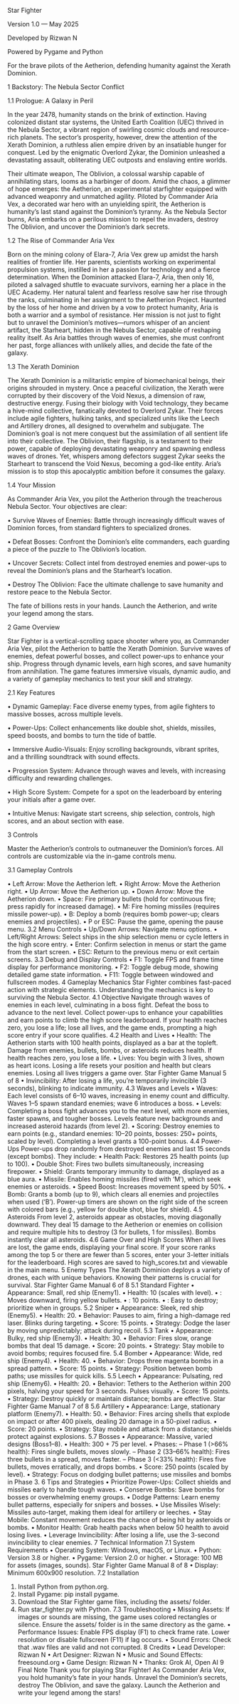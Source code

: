 Star Fighter

Version 1.0 — May 2025

Developed by Rizwan N

Powered by Pygame and Python

For the brave pilots of the Aetherion, defending humanity against the Xerath Dominion.

1 Backstory: The Nebula Sector Conflict

1.1 Prologue: A Galaxy in Peril

In the year 2478, humanity stands on the brink of extinction. Having colonized distant
star systems, the United Earth Coalition (UEC) thrived in the Nebula Sector, a vibrant region
of swirling cosmic clouds and resource-rich planets. The sector’s prosperity, however,
drew the attention of the Xerath Dominion, a ruthless alien empire driven by an
insatiable hunger for conquest. Led by the enigmatic Overlord Zykar, the Dominion
unleashed a devastating assault, obliterating UEC outposts and enslaving entire worlds.

Their ultimate weapon, The Oblivion, a colossal warship capable of annihilating stars,
looms as a harbinger of doom.
Amid the chaos, a glimmer of hope emerges: the Aetherion, an experimental starfighter
equipped with advanced weaponry and unmatched agility. Piloted by Commander Aria
Vex, a decorated war hero with an unyielding spirit, the Aetherion is humanity’s last
stand against the Dominion’s tyranny. As the Nebula Sector burns, Aria embarks on a
perilous mission to repel the invaders, destroy The Oblivion, and uncover the Dominion’s
dark secrets.

1.2 The Rise of Commander Aria Vex

Born on the mining colony of Elara-7, Aria Vex grew up amidst the harsh realities of
frontier life. Her parents, scientists working on experimental propulsion systems, instilled
in her a passion for technology and a fierce determination. When the Dominion
attacked Elara-7, Aria, then only 16, piloted a salvaged shuttle to evacuate survivors,
earning her a place in the UEC Academy. Her natural talent and fearless resolve saw
her rise through the ranks, culminating in her assignment to the Aetherion Project.
Haunted by the loss of her home and driven by a vow to protect humanity, Aria is both
a warrior and a symbol of resistance. Her mission is not just to fight but to unravel the
Dominion’s motives—rumors whisper of an ancient artifact, the Starheart, hidden in
the Nebula Sector, capable of reshaping reality itself. As Aria battles through waves of
enemies, she must confront her past, forge alliances with unlikely allies, and decide the
fate of the galaxy.

1.3 The Xerath Dominion

The Xerath Dominion is a militaristic empire of biomechanical beings, their origins shrouded
in mystery. Once a peaceful civilization, the Xerath were corrupted by their discovery of
the Void Nexus, a dimension of raw, destructive energy. Fusing their biology with Void
technology, they became a hive-mind collective, fanatically devoted to Overlord Zykar.
Their forces include agile fighters, hulking tanks, and specialized units like the Leech
and Artillery drones, all designed to overwhelm and subjugate.
The Dominion’s goal is not mere conquest but the assimilation of all sentient life into
their collective. The Oblivion, their flagship, is a testament to their power, capable of
deploying devastating weaponry and spawning endless waves of drones. Yet, whispers
among defectors suggest Zykar seeks the Starheart to transcend the Void Nexus, becoming
a god-like entity. Aria’s mission is to stop this apocalyptic ambition before it consumes
the galaxy.

1.4 Your Mission

As Commander Aria Vex, you pilot the Aetherion through the treacherous Nebula Sector.
Your objectives are clear:

• Survive Waves of Enemies: Battle through increasingly difficult waves of Dominion
forces, from standard fighters to specialized drones.

• Defeat Bosses: Confront the Dominion’s elite commanders, each guarding a piece
of the puzzle to The Oblivion’s location.

• Uncover Secrets: Collect intel from destroyed enemies and power-ups to reveal
the Dominion’s plans and the Starheart’s location.

• Destroy The Oblivion: Face the ultimate challenge to save humanity and restore
peace to the Nebula Sector.

The fate of billions rests in your hands. Launch the Aetherion, and write your legend
among the stars.

2 Game Overview

Star Fighter is a vertical-scrolling space shooter where you, as Commander Aria Vex, pilot
the Aetherion to battle the Xerath Dominion. Survive waves of enemies, defeat powerful
bosses, and collect power-ups to enhance your ship. Progress through dynamic
levels, earn high scores, and save humanity from annihilation. The game features immersive
visuals, dynamic audio, and a variety of gameplay mechanics to test your skill
and strategy.

2.1 Key Features

• Dynamic Gameplay: Face diverse enemy types, from agile fighters to massive
bosses, across multiple levels.

• Power-Ups: Collect enhancements like double shot, shields, missiles, speed boosts,
and bombs to turn the tide of battle.

• Immersive Audio-Visuals: Enjoy scrolling backgrounds, vibrant sprites, and a thrilling
soundtrack with sound effects.

• Progression System: Advance through waves and levels, with increasing difficulty
and rewarding challenges.

• High Score System: Compete for a spot on the leaderboard by entering your initials
after a game over.

• Intuitive Menus: Navigate start screens, ship selection, controls, high scores, and
an about section with ease.

3 Controls

Master the Aetherion’s controls to outmaneuver the Dominion’s forces. All controls are
customizable via the in-game controls menu.

3.1 Gameplay Controls

• Left Arrow: Move the Aetherion left.
• Right Arrow: Move the Aetherion right.
• Up Arrow: Move the Aetherion up.
• Down Arrow: Move the Aetherion down.
• Space: Fire primary bullets (hold for continuous fire; press rapidly for increased
damage).
• M: Fire homing missiles (requires missile power-up).
• B: Deploy a bomb (requires bomb power-up; clears enemies and projectiles).
• P or ESC: Pause the game, opening the pause menu.
3.2 Menu Controls
• Up/Down Arrows: Navigate menu options.
• Left/Right Arrows: Select ships in the ship selection menu or cycle letters in the
high score entry.
• Enter: Confirm selection in menus or start the game from the start screen.
• ESC: Return to the previous menu or exit certain screens.
3.3 Debug and Display Controls
• F1: Toggle FPS and frame time display for performance monitoring.
• F2: Toggle debug mode, showing detailed game state information.
• F11: Toggle between windowed and fullscreen modes.
4 Gameplay Mechanics
Star Fighter combines fast-paced action with strategic elements. Understanding the mechanics
is key to surviving the Nebula Sector.
4.1 Objective
Navigate through waves of enemies in each level, culminating in a boss fight. Defeat
the boss to advance to the next level. Collect power-ups to enhance your capabilities
and earn points to climb the high score leaderboard. If your health reaches zero, you
lose a life; lose all lives, and the game ends, prompting a high score entry if your score
qualifies.
4.2 Health and Lives
• Health: The Aetherion starts with 100 health points, displayed as a bar at the topleft.
Damage from enemies, bullets, bombs, or asteroids reduces health. If health
reaches zero, you lose a life.
• Lives: You begin with 3 lives, shown as heart icons. Losing a life resets your position
and health but clears enemies. Losing all lives triggers a game over.
Star Fighter Game Manual 5 of 8
• Invincibility: After losing a life, you’re temporarily invincible (3 seconds), blinking
to indicate immunity.
4.3 Waves and Levels
• Waves: Each level consists of 6–10 waves, increasing in enemy count and difficulty.
Waves 1–5 spawn standard enemies; wave 6 introduces a boss.
• Levels: Completing a boss fight advances you to the next level, with more enemies,
faster spawns, and tougher bosses. Levels feature new backgrounds and increased
asteroid hazards (from level 2).
• Scoring: Destroy enemies to earn points (e.g., standard enemies: 10–20 points,
bosses: 250+ points, scaled by level). Completing a level grants a 100-point bonus.
4.4 Power-Ups
Power-ups drop randomly from destroyed enemies and last 15 seconds (except bombs).
They include:
• Health Pack: Restores 25 health points (up to 100).
• Double Shot: Fires two bullets simultaneously, increasing firepower.
• Shield: Grants temporary immunity to damage, displayed as a blue aura.
• Missile: Enables homing missiles (fired with ‘M’), which seek enemies or asteroids.
• Speed Boost: Increases movement speed by 50%.
• Bomb: Grants a bomb (up to 9), which clears all enemies and projectiles when used
(‘B’).
Power-up timers are shown on the right side of the screen with colored bars (e.g., yellow
for double shot, blue for shield).
4.5 Asteroids
From level 2, asteroids appear as obstacles, moving diagonally downward. They deal 15
damage to the Aetherion or enemies on collision and require multiple hits to destroy (3
for bullets, 1 for missiles). Bombs instantly clear all asteroids.
4.6 Game Over and High Scores
When all lives are lost, the game ends, displaying your final score. If your score ranks
among the top 5 or there are fewer than 5 scores, enter your 3-letter initials for the
leaderboard. High scores are saved to high_scores.txt and viewable in the main
menu.
5 Enemy Types
The Xerath Dominion deploys a variety of drones, each with unique behaviors. Knowing
their patterns is crucial for survival.
Star Fighter Game Manual 6 of 8
5.1 Standard Fighter
• Appearance: Small, red ship (Enemy1).
• Health: 10 (scales with level).
• : Moves downward, firing yellow bullets.
• : 10 points.
• : Easy to destroy; prioritize when in groups.
5.2 Sniper
• Appearance: Sleek, red ship (Enemy5).
• Health: 20.
• Behavior: Pauses to aim, firing a high-damage red laser. Blinks during targeting.
• Score: 15 points.
• Strategy: Dodge the laser by moving unpredictably; attack during recoil.
5.3 Tank
• Appearance: Bulky, red ship (Enemy3).
• Health: 30.
• Behavior: Fires slow, orange bombs that deal 15 damage.
• Score: 20 points.
• Strategy: Stay mobile to avoid bombs; requires focused fire.
5.4 Bomber
• Appearance: Wide, red ship (Enemy4).
• Health: 40.
• Behavior: Drops three magenta bombs in a spread pattern.
• Score: 15 points.
• Strategy: Position between bomb paths; use missiles for quick kills.
5.5 Leech
• Appearance: Pulsating, red ship (Enemy6).
• Health: 20.
• Behavior: Tethers to the Aetherion within 200 pixels, halving your speed for 3
seconds. Pulses visually.
• Score: 15 points.
• Strategy: Destroy quickly or maintain distance; bombs are effective.
Star Fighter Game Manual 7 of 8
5.6 Artillery
• Appearance: Large, stationary platform (Enemy7).
• Health: 50.
• Behavior: Fires arcing shells that explode on impact or after 400 pixels, dealing 20
damage in a 50-pixel radius.
• Score: 20 points.
• Strategy: Stay mobile and attack from a distance; shields protect against explosions.
5.7 Bosses
• Appearance: Massive, varied designs (Boss1–8).
• Health: 300 + 75 per level.
• Phases:
– Phase 1 (>66% health): Fires single bullets, moves slowly.
– Phase 2 (33–66% health): Fires three bullets in a spread, moves faster.
– Phase 3 (<33% health): Fires five bullets, moves erratically, and drops bombs.
• Score: 250 points (scaled by level).
• Strategy: Focus on dodging bullet patterns; use missiles and bombs in Phase 3.
6 Tips and Strategies
• Prioritize Power-Ups: Collect shields and missiles early to handle tough waves.
• Conserve Bombs: Save bombs for bosses or overwhelming enemy groups.
• Dodge Patterns: Learn enemy bullet patterns, especially for snipers and bosses.
• Use Missiles Wisely: Missiles auto-target, making them ideal for artillery or leeches.
• Stay Mobile: Constant movement reduces the chance of being hit by asteroids or
bombs.
• Monitor Health: Grab health packs when below 50 health to avoid losing lives.
• Leverage Invincibility: After losing a life, use the 3-second invincibility to clear
enemies.
7 Technical Information
7.1 System Requirements
• Operating System: Windows, macOS, or Linux.
• Python: Version 3.8 or higher.
• Pygame: Version 2.0 or higher.
• Storage: 100 MB for assets (images, sounds).
Star Fighter Game Manual 8 of 8
• Display: Minimum 600x900 resolution.
7.2 Installation
1. Install Python from python.org.
2. Install Pygame: pip install pygame.
3. Download the Star Fighter game files, including the assets/ folder.
4. Run star_fighter.py with Python.
7.3 Troubleshooting
• Missing Assets: If images or sounds are missing, the game uses colored rectangles
or silence. Ensure the assets/ folder is in the same directory as the game.
• Performance Issues: Enable FPS display (F1) to check frame rate. Lower resolution
or disable fullscreen (F11) if lag occurs.
• Sound Errors: Check that .wav files are valid and not corrupted.
8 Credits
• Lead Developer: Rizwan N
• Art Designer: Rizwan N
• Music and Sound Effects: freesound.org
• Game Design: Rizwan N
• Thanks: Grok AI, Open AI
9 Final Note
Thank you for playing Star Fighter! As Commander Aria Vex, you hold humanity’s fate in
your hands. Unravel the Dominion’s secrets, destroy The Oblivion, and save the galaxy.
Launch the Aetherion and write your legend among the stars!
